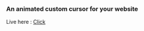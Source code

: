 ### An animated custom cursor for your website
Live here : [Click](https://a4appie.github.io/custom-cursor/)
